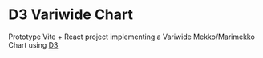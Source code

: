 # D3 Variwide Chart

Prototype Vite + React project implementing a Variwide Mekko/Marimekko Chart using [D3](https://github.com/d3/d3)
